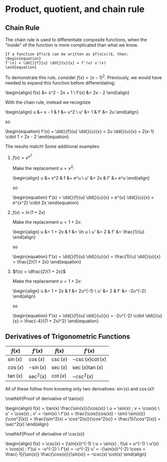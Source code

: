 # Product, quotient, and chain rule

## Chain Rule

The chain rule is used to differentiate composite functions, when the "inside"
of the function is more complicated than what we know.

```{topic} Chain rule
If a function $f(x)$ can be written as $f(u(x))$, then:
\begin{equation}
f'(x) = \dd{}{f}{u} \dd{}{u}{x} = f'(u) u'(x)
\end{equation}
```

To demonstrate this rule, consider $f(x) = (x-1)^2$. Previously, we would have
needed to expand this function before differentiating:

\begin{align}
f(x) &= x^2 - 2x + 1 \\
f'(x) &= 2x - 2
\end{align}

With the chain rule, instead we recognize

\begin{align}
u &= x - 1  &  f &= u^2 \\
u' &= 1  &  f' &= 2u
\end{align}

so

\begin{equation}
f'(x) = \dd{}{f}{u} \dd{}{u}{x} = 2u \dd{}{u}{x} = 2(x-1) \cdot 1 = 2x - 2
\end{equation}

The results match! Some additional examples:

1. $f(x) = e^{x^2}$

   Make the replacement $u = x^2$:

   \begin{align}
   u &= x^2  &  f &= e^u \\
   u' &= 2x  &  f' &= e^u
   \end{align}

   so

   \begin{equation}
   f'(x) = \dd{}{f}{u} \dd{}{u}{x} = e^{u} \dd{}{u}{x} = e^{x^2} \cdot 2x
   \end{equation}

2. $f(x) = \ln(1 + 2x)$

   Make the replacement $u = 1+2x$:

   \begin{align}
   u &= 1 + 2x  & f &= \ln u \\
   u' &= 2  &  f' &= \frac{1}{u}
   \end{align}

   so

   \begin{equation}
   f'(x) = \dd{}{f}{u} \dd{}{u}{x} = \frac{1}{u} \dd{}{u}{x} = \frac{2}{1 + 2x}
   \end{equation}

3. $f(x) = \dfrac{2}{1 + 2x}$

   Make the replacement $u = 1+2x$:

   \begin{align}
   u &= 1 + 2x  & f &= 2u^{-1} \\
   u' &= 2  &  f' &= -2u^{-2}
   \end{align}

   so

   \begin{equation}
   f'(x) = \dd{}{f}{u} \dd{}{u}{x} = -2u^{-2} \cdot \dd{}{u}{x} =
     \frac{-4}{(1 + 2x)^2}
   \end{equation}


  ## Derivatives of Trigonometric Functions
| $f(x)$     | $f'(x)$    | $f(x)$    | $f'(x)$            |
|------------|------------|-----------|--------------------|
| $\sin(x)$  | $\cos(x)$  | $\csc(x)$ | $-\csc(x) \cot(x)$ |
| $\cos(x)$  | $-\sin(x)$ | $\sec(x)$ | $\sec(x) \tan(x)$   |
| $\tan(x)$  | $\sec^2(x)$| $\cot(x)$ | $-\csc^2(x)$        |

All of these follow from knowing only two derivatives: $\sin(x)$ and $\cos(x)$!

\mathbf{Proof of derivative of \tan(x)}

\begin{align}
f(x) = \tan(x) \frac{\sin(x)}{\cos(x)} \\
u = \sin(x) \; v = \cos(x) \\
u' = \cos(x) \; v' = -\sin(x) \\ 
f'(x) = \frac{\cos(\cos(x)) - \sin(-\sin(x))}{\cos^2(x)} = \frac{\sin^2(x) + \cos^2(x)}{\cos^2(x)} = \frac{1}{\cos^2(x)} = \sec^2(x)
\end{align}

\mathbf{Proof of derivative of \csc(x)}

\begin{align}
f(x) = \csc(x) = (\sin(x))^{-1} \\
u = \sin(x) \; f(u) = u^{-1} \\
u'(x) = \cos(x) \; f'(u) = -u^{-2} \\
f'(x) = -u^{-2} u' = -(\sin(x))^{-2} \cosx = \frac{-1}{\sin(x)} \frac{\cos(x)}{\sin(x)} = -\csc(x) \cot(x)
\end{align}


